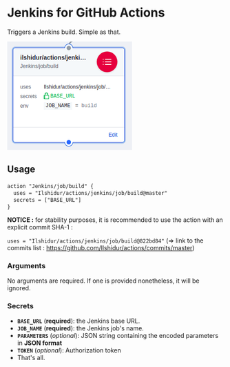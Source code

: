 # Jenkins for GitHub Actions

Triggers a Jenkins build. Simple as that.

![Jenkins Action](action.png "Jenkins Action")

## Usage

```
action "Jenkins/job/build" {
  uses = "Ilshidur/actions/jenkins/job/build@master"
  secrets = ["BASE_URL"]
}
```

**NOTICE :** for stability purposes, it is recommended to use the action with an explicit commit SHA-1 :

`uses = "Ilshidur/actions/jenkins/job/build@822bd84"` (=> link to the commits list : https://github.com/Ilshidur/actions/commits/master)

### Arguments

No arguments are required. If one is provided nonetheless, it will be ignored.

### Secrets

* **`BASE_URL`** (**required**): the Jenkins base URL.
* **`JOB_NAME`** (**required**): the Jenkins job's name.
* **`PARAMETERS`** (*optional*): JSON string containing the encoded parameters in **JSON format**
* **`TOKEN`** (*optional*): Authorization token
* That's all.
